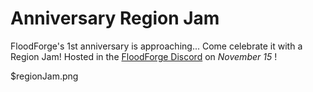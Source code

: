 # Anniversary Region Jam

FloodForge's 1st anniversary is approaching...
Come celebrate it with a Region Jam!
Hosted in the [FloodForge Discord](https://discord.gg/WCsvC9Ve2Q) on  *November 15* !

$regionJam.png